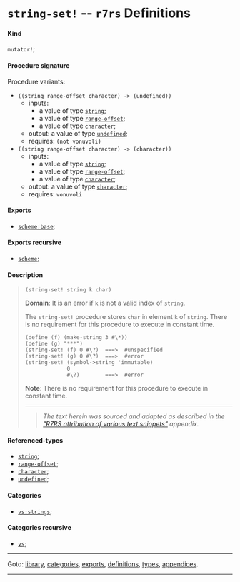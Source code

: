 

<a id='definition__r7rs__string-set_21'></a>

# `string-set!` -- `r7rs` Definitions


<a id='definition__r7rs__string-set_21__kind'></a>

#### Kind

`mutator!`;


<a id='definition__r7rs__string-set_21__procedure-signature'></a>

#### Procedure signature

Procedure variants:
 * `((string range-offset character) -> (undefined))`
   * inputs:
     * a value of type [`string`](../../r7rs/types/string.md#type__r7rs__string);
     * a value of type [`range-offset`](../../r7rs/types/range-offset.md#type__r7rs__range-offset);
     * a value of type [`character`](../../r7rs/types/character.md#type__r7rs__character);
   * output: a value of type [`undefined`](../../r7rs/types/undefined.md#type__r7rs__undefined);
   * requires: `(not vonuvoli)`
 * `((string range-offset character) -> (character))`
   * inputs:
     * a value of type [`string`](../../r7rs/types/string.md#type__r7rs__string);
     * a value of type [`range-offset`](../../r7rs/types/range-offset.md#type__r7rs__range-offset);
     * a value of type [`character`](../../r7rs/types/character.md#type__r7rs__character);
   * output: a value of type [`character`](../../r7rs/types/character.md#type__r7rs__character);
   * requires: `vonuvoli`


<a id='definition__r7rs__string-set_21__exports'></a>

#### Exports

 * [`scheme:base`](../../r7rs/exports/scheme_3a_base.md#export__r7rs__scheme_3a_base);


<a id='definition__r7rs__string-set_21__exports-recursive'></a>

#### Exports recursive

 * [`scheme`](../../r7rs/exports/scheme.md#export__r7rs__scheme);


<a id='definition__r7rs__string-set_21__description'></a>

#### Description

> ````
> (string-set! string k char)
> ````
> 
> 
> **Domain**:  It is an error if `k` is not a valid index of `string`.
> 
> The `string-set!` procedure stores `char` in element `k` of `string`.
> There is no requirement for this procedure to execute in constant time.
> 
> ````
> (define (f) (make-string 3 #\*))
> (define (g) "***")
> (string-set! (f) 0 #\?)  ===>  #unspecified
> (string-set! (g) 0 #\?)  ===>  #error
> (string-set! (symbol->string 'immutable)
>              0
>              #\?)        ===>  #error
> ````
> 
> 
> **Note**:  There is no requirement for this procedure to execute in constant time.
> 
> 
> ----
> > *The text herein was sourced and adapted as described in the ["R7RS attribution of various text snippets"](../../r7rs/appendices/attribution.md#appendix__r7rs__attribution) appendix.*


<a id='definition__r7rs__string-set_21__referenced-types'></a>

#### Referenced-types

 * [`string`](../../r7rs/types/string.md#type__r7rs__string);
 * [`range-offset`](../../r7rs/types/range-offset.md#type__r7rs__range-offset);
 * [`character`](../../r7rs/types/character.md#type__r7rs__character);
 * [`undefined`](../../r7rs/types/undefined.md#type__r7rs__undefined);


<a id='definition__r7rs__string-set_21__categories'></a>

#### Categories

 * [`vs:strings`](../../r7rs/categories/vs_3a_strings.md#category__r7rs__vs_3a_strings);


<a id='definition__r7rs__string-set_21__categories-recursive'></a>

#### Categories recursive

 * [`vs`](../../r7rs/categories/vs.md#category__r7rs__vs);

----

Goto: [library](../../r7rs/_index.md#library__r7rs), [categories](../../r7rs/categories/_index.md#toc__r7rs__categories), [exports](../../r7rs/exports/_index.md#toc__r7rs__exports), [definitions](../../r7rs/definitions/_index.md#toc__r7rs__definitions), [types](../../r7rs/types/_index.md#toc__r7rs__types), [appendices](../../r7rs/appendices/_index.md#toc__r7rs__appendices).

----

